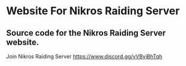 # Website For Nikros Raiding Server
Source code for the Nikros Raiding Server website.
----------------------------------------------------------------
Join Nikros Raiding Server
https://www.discord.gg/vVByjBhTqh
